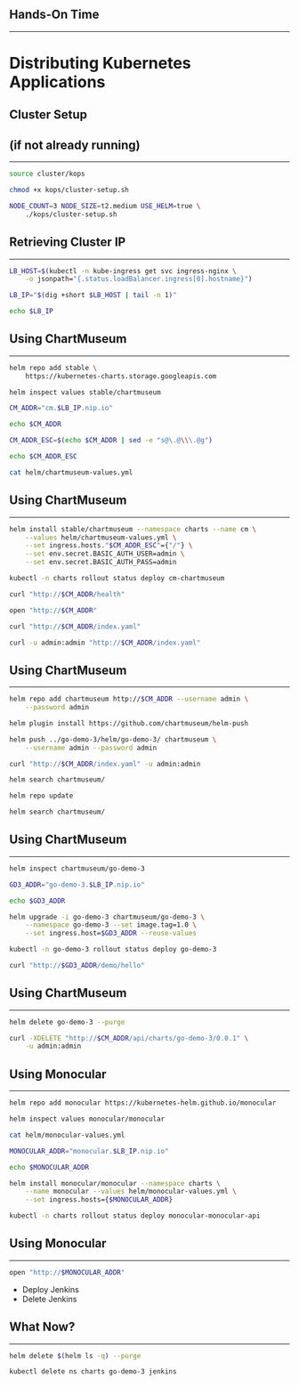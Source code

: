 ## Hands-On Time

---

# Distributing Kubernetes Applications


## Cluster Setup
## (if not already running)

---

```bash
source cluster/kops

chmod +x kops/cluster-setup.sh

NODE_COUNT=3 NODE_SIZE=t2.medium USE_HELM=true \
    ./kops/cluster-setup.sh
```


## Retrieving Cluster IP

---

```bash
LB_HOST=$(kubectl -n kube-ingress get svc ingress-nginx \
    -o jsonpath="{.status.loadBalancer.ingress[0].hostname}")

LB_IP="$(dig +short $LB_HOST | tail -n 1)"

echo $LB_IP
```


## Using ChartMuseum

---

```bash
helm repo add stable \
    https://kubernetes-charts.storage.googleapis.com

helm inspect values stable/chartmuseum

CM_ADDR="cm.$LB_IP.nip.io"

echo $CM_ADDR

CM_ADDR_ESC=$(echo $CM_ADDR | sed -e "s@\.@\\\.@g")

echo $CM_ADDR_ESC

cat helm/chartmuseum-values.yml
```


## Using ChartMuseum

---

```bash
helm install stable/chartmuseum --namespace charts --name cm \
    --values helm/chartmuseum-values.yml \
    --set ingress.hosts."$CM_ADDR_ESC"={"/"} \
    --set env.secret.BASIC_AUTH_USER=admin \
    --set env.secret.BASIC_AUTH_PASS=admin

kubectl -n charts rollout status deploy cm-chartmuseum

curl "http://$CM_ADDR/health"

open "http://$CM_ADDR"

curl "http://$CM_ADDR/index.yaml"

curl -u admin:admin "http://$CM_ADDR/index.yaml"
```


## Using ChartMuseum

---

```bash
helm repo add chartmuseum http://$CM_ADDR --username admin \
    --password admin

helm plugin install https://github.com/chartmuseum/helm-push

helm push ../go-demo-3/helm/go-demo-3/ chartmuseum \
    --username admin --password admin

curl "http://$CM_ADDR/index.yaml" -u admin:admin

helm search chartmuseum/

helm repo update

helm search chartmuseum/
```


## Using ChartMuseum

---

```bash
helm inspect chartmuseum/go-demo-3

GD3_ADDR="go-demo-3.$LB_IP.nip.io"

echo $GD3_ADDR

helm upgrade -i go-demo-3 chartmuseum/go-demo-3 \
    --namespace go-demo-3 --set image.tag=1.0 \
    --set ingress.host=$GD3_ADDR --reuse-values

kubectl -n go-demo-3 rollout status deploy go-demo-3

curl "http://$GD3_ADDR/demo/hello"
```


## Using ChartMuseum

---

```bash
helm delete go-demo-3 --purge

curl -XDELETE "http://$CM_ADDR/api/charts/go-demo-3/0.0.1" \
    -u admin:admin
```


## Using Monocular

---

```bash
helm repo add monocular https://kubernetes-helm.github.io/monocular

helm inspect values monocular/monocular

cat helm/monocular-values.yml

MONOCULAR_ADDR="monocular.$LB_IP.nip.io"

echo $MONOCULAR_ADDR

helm install monocular/monocular --namespace charts \
    --name monocular --values helm/monocular-values.yml \
    --set ingress.hosts={$MONOCULAR_ADDR}

kubectl -n charts rollout status deploy monocular-monocular-api
```


## Using Monocular

---

```bash
open "http://$MONOCULAR_ADDR"
```

* Deploy Jenkins
* Delete Jenkins


## What Now?

---

```bash
helm delete $(helm ls -q) --purge

kubectl delete ns charts go-demo-3 jenkins
```
